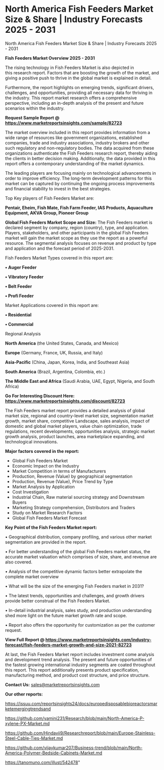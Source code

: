 # North America Fish Feeders Market Size & Share | Industry Forecasts 2025 - 2031
North America Fish Feeders Market Size & Share | Industry Forecasts 2025 - 2031

<Strong> Fish Feeders Market Overview 2025 - 2031</strong>

The rising technology in Fish Feeders Market is also depicted in this research report. Factors that are boosting the growth of the market, and giving a positive push to thrive in the global market is explained in detail.

Furthermore, the report highlights on emerging trends, significant drivers, challenges, and opportunities, providing all necessary data for thriving in the industry. This report market research offers a comprehensive perspective, including an in-depth analysis of the present and future scenarios within the industry.

<strong>Request Sample Report @ <a href=https://www.marketreportsinsights.com/sample/82723>https://www.marketreportsinsights.com/sample/82723</a></strong>

The market overview included in this report provides information from a wide range of resources like government organizations, established companies, trade and industry associations, industry brokers and other such regulatory and non-regulatory bodies. The data acquired from these organizations authenticate the Fish Feeders research report, thereby aiding the clients in better decision making. Additionally, the data provided in this report offers a contemporary understanding of the market dynamics.

The leading players are focusing mainly on technological advancements in order to improve efficiency. The long-term development patterns for this market can be captured by continuing the ongoing process improvements and financial stability to invest in the best strategies.

Top Key players of Fish Feeders Market are:

<strong>Pentair, Eheim, Fish Mate, Fish Farm Feeder, IAS Products, Aquaculture Equipment, AKVA Group, Pioneer Group</strong>

<strong><b>Global Fish Feeders Market Scope and Size:</b></strong>
The Fish Feeders market is declared segment by company, region (country), type, and application. Players, stakeholders, and other participants in the global Fish Feeders market will gain the market scope as they use the report as a powerful resource. The segmental analysis focuses on revenue and product by type and application and the forecast period of 2025-2031.

Fish Feeders Market Types covered in this report are:

<strong>• Auger Feeder

• Vibratory Feeder

• Belt Feeder

• Profi Feeder</strong>

Market Applications covered in this report are:

<strong>• Residential

• Commercial</strong> 

Regional Analysis

<strong>North America</strong> (the United States, Canada, and Mexico)

<strong>Europe</strong> (Germany, France, UK, Russia, and Italy)

<strong>Asia-Pacific</strong> (China, Japan, Korea, India, and Southeast Asia)

<strong>South America</strong> (Brazil, Argentina, Colombia, etc.)

<strong>The Middle East and Africa</strong> (Saudi Arabia, UAE, Egypt, Nigeria, and South Africa)

<strong>Go For Interesting Discount Here: <a href=https://www.marketreportsinsights.com/discount/82723>https://www.marketreportsinsights.com/discount/82723</a></strong>

The Fish Feeders market report provides a detailed analysis of global market size, regional and country-level market size, segmentation market growth, market share, competitive Landscape, sales analysis, impact of domestic and global market players, value chain optimization, trade regulations, recent developments, opportunities analysis, strategic market growth analysis, product launches, area marketplace expanding, and technological innovations.

<strong><b>Major factors covered in the report:</b></strong>
<ul>
  <li>Global Fish Feeders Market </li>
  <li>Economic Impact on the Industry</li>
  <li>Market Competition in terms of Manufacturers</li>
  <li>Production, Revenue (Value) by geographical segmentation</li>
  <li>Production, Revenue (Value), Price Trend by Type</li>
  <li>Market Analysis by Application</li>
  <li>Cost Investigation</li>
  <li>Industrial Chain, Raw material sourcing strategy and Downstream Buyers</li>
  <li>Marketing Strategy comprehension, Distributors and Traders</li>
  <li>Study on Market Research Factors</li>
  <li>Global Fish Feeders Market Forecast</li>
</ul>

<strong><b>Key Point of the Fish Feeders Market report:</b></strong>

• Geographical distribution, company profiling, and various other market segmentation are provided in the report.

• For better understanding of the global Fish Feeders market status, the accurate market valuation which comprises of size, share, and revenue are also covered.

• Analysis of the competitive dynamic factors better extrapolate the complete market overview

• What will be the size of the emerging Fish Feeders market in 2031?

• The latest trends, opportunities and challenges, and growth drivers provide better construal of the Fish Feeders Market.

• In-detail industrial analysis, sales study, and production understanding shed more light on the future market growth rate and scope.

• Report also offers the opportunity for customization as per the customer request.

<strong><b>View Full Report @ <a href=https://www.marketreportsinsights.com/industry-forecast/fish-feeders-market-growth-and-size-2021-82723>https://www.marketreportsinsights.com/industry-forecast/fish-feeders-market-growth-and-size-2021-82723</a></b></strong>


At last, the Fish Feeders Market report includes investment come analysis and development trend analysis. The present and future opportunities of the fastest growing international industry segments are coated throughout this report. This report additionally presents product specification, manufacturing method, and product cost structure, and price structure.

<strong>Contact Us:</strong>
sales@marketreportsinsights.com

<strong>Our other reports:</strong>

<a href=https://issuu.com/reportsinsights24/docs/europedisposablebioreactorsmarketemergingtrendsand>https://issuu.com/reportsinsights24/docs/europedisposablebioreactorsmarketemergingtrendsand</a>

<a href=https://github.com/yamini231/Research/blob/main/North-America-P-xylene-PX-Market.md>https://github.com/yamini231/Research/blob/main/North-America-P-xylene-PX-Market.md</a>

<a href=https://github.com/Hindavii9/Researchreport/blob/main/Europe-Stainless-Steel-Cable-Ties-Market.md>https://github.com/Hindavii9/Researchreport/blob/main/Europe-Stainless-Steel-Cable-Ties-Market.md</a>

<a href=https://github.com/vijaykumar207/Business-trend/blob/main/North-America-Polymer-Bedside-Cabinets-Market.md>https://github.com/vijaykumar207/Business-trend/blob/main/North-America-Polymer-Bedside-Cabinets-Market.md</a>

<a href=https://tanomuno.com/illust/542478>https://tanomuno.com/illust/542478</a>"
